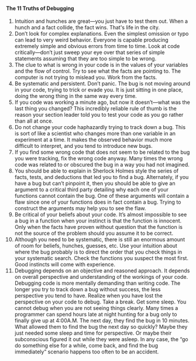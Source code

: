 #### The 11 Truths of Debugging 

1. Intuition and hunches are great—you just have to test them out. When a hunch and a fact collide, the fact wins. That's life in the city.
2. Don’t look for complex explanations. Even the simplest omission or typo can lead to very weird behavior.  Everyone is capable producing extremely simple and obvious errors from time to time. Look at code critically—don’t just sweep your eye over that series of simple statements assuming that they are too simple to be wrong.
3. The clue to what is wrong in your code is in the values of your variables and the flow of control. Try to see what the facts are pointing to. The computer is not trying to mislead you. Work from the facts.
4. Be systematic and persistent. Don’t panic. The bug is not moving around in your code, trying to trick or evade you. It is just sitting in one place, doing the wrong thing in the same way every time. 
5. If you code was working a minute ago, but now it doesn’t—what was the last thing you changed? This incredibly reliable rule of thumb is the reason your section leader told you to test your code as you go rather than all at once.
6. Do not change your code haphazardly trying to track down a bug. This is sort of like a scientist who changes more than one variable in an experiment at a time. It makes the observed behavior much more difficult to interpret, and you tend to introduce new bugs.
7. If you find some wrong code that does not seem to be related to the bug you were tracking, fix the wrong code anyway. Many times the wrong code was related to or obscured the bug in a way you had not imagined.
8. You should be able to explain in Sherlock Holmes style the series of facts, tests, and deductions that led you to find a bug. Alternately, if you have a bug but can’t pinpoint it, then you should be able to give an argument to a critical third party detailing why each one of your functions cannot contain the bug. One of these arguments will contain a flaw since one of your functions does in fact contain a bug. Trying to construct the arguments may help you to see the flaw.
9. Be critical of your beliefs about your code. It’s almost impossible to see a bug in a function when your instinct is that the function is innocent. Only when the facts have proven without question that the function is not the source of the problem should you assume it to be correct.
10. Although you need to be systematic, there is still an enormous amount of room for beliefs, hunches, guesses, etc. Use your intuition about where the bug probably is to direct the order that you check things in your systematic search. Check the functions you suspect the most first. Good instincts will come with experience.
11. Debugging depends on an objective and reasoned approach. It depends on overall perspective and understanding of the workings of your code. Debugging code is more mentally demanding than writing code. The longer you try to track down a bug without success, the less perspective you tend to have. Realize when you have lost the perspective on your code to debug. Take a break. Get some sleep. You cannot debug when you are not seeing things clearly. Many times a programmer can spend hours late at night hunting for a bug only to finally give up at 4:00A.M. The next day, they find the bug in 10 minutes.
 What allowed them to find the bug the next day so quickly? Maybe they just needed some sleep and time for perspective. Or maybe their subconscious figured it out while they were asleep. In any case, the “go do something else for a while, come back, and find the bug immediately” scenario happens too often to be an accident.